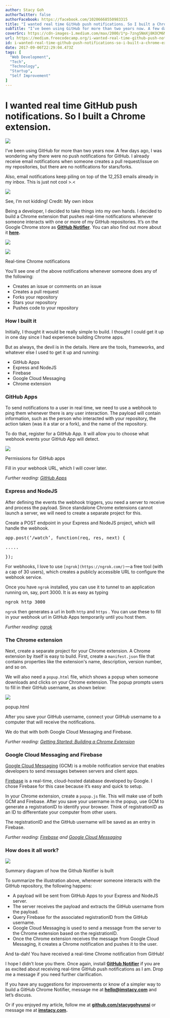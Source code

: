 ```yaml
---
author: Stacy Goh
authorTwitter: false
authorFacebook: https://facebook.com/10206668550983315
title: "I wanted real time GitHub push notifications. So I built a Chrome extension."
subTitle: "I’ve been using GitHub for more than two years now. A few days ago, I was wondering why there were no push notifications for GitHub. I al..."
coverSrc: https://cdn-images-1.medium.com/max/2000/1*p-7zngSNmXj8KOCM6MW5iw.png
url: https://medium.freecodecamp.org/i-wanted-real-time-github-push-notifications-so-i-built-a-chrome-extension-7e6be0611e4
id: i-wanted-real-time-github-push-notifications-so-i-built-a-chrome-extension-7e6be0611e4
date: 2017-09-06T22:29:04.473Z
tags: [
  "Web Development",
  "Tech",
  "Technology",
  "Startup",
  "Self Improvement"
]
---
```

# I wanted real time GitHub push notifications. So I built a Chrome extension.







![](https://cdn-images-1.medium.com/max/2000/1*p-7zngSNmXj8KOCM6MW5iw.png)







I’ve been using GitHub for more than two years now. A few days ago, I was wondering why there were no push notifications for GitHub. I already receive email notifications when someone creates a pull request/issue on my repositories, but there are no notifications for stars/forks.

Also, email notifications keep piling on top of the 12,253 emails already in my inbox. This is just not cool >.<



![](https://cdn-images-1.medium.com/max/1600/1*JIyCk2It6QbYiRxyarpZzA.png)

See, I’m not kidding! Credit: My own inbox



Being a developer, I decided to take things into my own hands. I decided to build a Chrome extension that pushes real-time notifications whenever someone interacts with one or more of my GitHub repositories. It’s on the Google Chrome store as [**GitHub Notifier**](https://chrome.google.com/webstore/detail/github-notifier/hoapibhhppbolnldjengllkcdbpbbgih). You can also find out more about it [**here**](https://stacygohyunsi.github.io)**.**







![](https://cdn-images-1.medium.com/max/1200/1*xwbQuk-F9KChbf9Ep-hDQg.png)





![](https://cdn-images-1.medium.com/max/1200/1*BDN9ukpG__udKy8EfJm05Q.png)

Real-time Chrome notifications







You’ll see one of the above notifications whenever someone does any of the following:

*   Creates an issue or comments on an issue
*   Creates a pull request
*   Forks your repository
*   Stars your repository
*   Pushes code to your repository

### How I built it

Initially, I thought it would be really simple to build. I thought I could get it up in one day since I had experience building Chrome apps.

But as always, the devil is in the details. Here are the tools, frameworks, and whatever else I used to get it up and running:

*   GitHub Apps
*   Express and NodeJS
*   Firebase
*   Google Cloud Messaging
*   Chrome extension

### GitHub Apps

To send notifications to a user in real time, we need to use a webhook to ping them whenever there is any user interaction. The payload will contain information, such as the person who interacted with your repository, the action taken (was it a star or a fork), and the name of the repository.

To do that, register for a GitHub App. It will allow you to choose what webhook events your GitHub App will detect.



![](https://cdn-images-1.medium.com/max/1600/1*6KCZwxhffTh0V-Bl2wkx-A.png)

Permissions for GitHub apps



Fill in your webhook URL, which I will cover later.

_Further reading:_ [_GitHub Apps_](https://developer.github.com/apps/)

### Express and NodeJS

After defining the events the webhook triggers, you need a server to receive and process the payload. Since standalone Chrome extensions cannot launch a server, we will need to create a separate project for this.

Create a POST endpoint in your Express and NodeJS project, which will handle the webhook.

<pre name="57ca" id="57ca" class="graf graf--pre graf-after--p">app.post(‘/watch’, function(req, res, next) {</pre>

<pre name="7a77" id="7a77" class="graf graf--pre graf-after--pre">.....</pre>

<pre name="9d8f" id="9d8f" class="graf graf--pre graf-after--pre">});</pre>

For webhooks, I love to use `[ngrok](https://ngrok.com/)` — a free tool (with a cap of 30 users), which creates a publicly accessible URL to configure the webhook service.

Once you have `ngrok` installed, you can use it to tunnel to an application running on, say, port 3000\. It is as easy as typing

<pre name="8156" id="8156" class="graf graf--pre graf-after--p">ngrok http 3000</pre>

`ngrok` then generates a url in both `http` and `https` . You can use these to fill in your webhook url in GitHub Apps temporarily until you host them.

_Further reading:_ [_ngrok_](https://ngrok.com/)

### **The Chrome extension**

Next, create a separate project for your Chrome extension. A Chrome extension by itself is easy to build. First, create a `manifest.json` file that contains properties like the extension's name, description, version number, and so on.

We will also need a `popup.html` file, which shows a popup when someone downloads and clicks on your Chrome extension. The popup prompts users to fill in their GitHub username, as shown below:



![](https://cdn-images-1.medium.com/max/1600/1*74bTu7rxVI91zYPCdj_77A.png)

popup.html



After you save your GitHub username, connect your GitHub username to a computer that will receive the notifications.

We do that with both Google Cloud Messaging and Firebase.

_Further reading:_ [_Getting Started: Building a Chrome Extension_](https://developer.chrome.com/extensions/getstarted)

### Google Cloud Messaging and Firebase

[Google Cloud Messaging](https://developers.google.com/cloud-messaging/gcm) (GCM) is a mobile notification service that enables developers to send messages between servers and client apps.

[Firebase](https://firebase.google.com/docs/database/) is a real-time, cloud-hosted database developed by Google. I chose Firebase for this case because it’s easy and quick to setup.

In your Chrome extension, create a `popup.js` file. This will make use of both GCM and Firebase. After you save your username in the popup, use GCM to generate a registrationID to identify your browser. Think of registrationID as an ID to differentiate your computer from other users.

The registrationID and the GitHub username will be saved as an entry in Firebase.

_Further reading:_ [_Firebase_](https://firebase.google.com/docs/database/) _and_ [_Google Cloud Messaging_](https://developers.google.com/cloud-messaging/gcm)

### How does it all work?







![](https://cdn-images-1.medium.com/max/2000/1*Hg7eTKIeGViovyRiASzdCw.png)

Summary diagram of how the Github Notifier is built







To summarize the illustration above, whenever someone interacts with the GitHub repository, the following happens:

*   A payload will be sent from GitHub Apps to your Express and NodeJS server.
*   The server receives the payload and extracts the GitHub username from the payload.
*   Query Firebase for the associated registrationID from the GitHub username.
*   Google Cloud Messaging is used to send a message from the server to the Chrome extension based on the registrationID.
*   Once the Chrome extension receives the message from Google Cloud Messaging, it creates a Chrome notification and pushes it to the user.

And ta-dah! You have received a real-time Chrome notification from GitHub!

I hope I didn’t lose you there. Once again, install [**GitHub Notifier**](https://chrome.google.com/webstore/detail/github-notifier/hoapibhhppbolnldjengllkcdbpbbgih) if you are as excited about receiving real-time GitHub push notifications as I am. Drop me a message if you need further clarification.

If you have any suggestions for improvements or know of a simpler way to build a GitHub Chrome Notifier, message me at [**hello@imstacy.com**](mailto:hello@imstacy.com) and let’s discuss.

Or if you enjoyed my article, follow me at [**github.com/stacygohyunsi**](http://github.com/stacygohyunsi) or message me at [**imstacy.com**](http://imstacy.com)**.**








